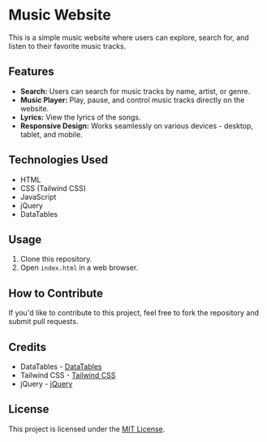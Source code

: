 # Music Website

This is a simple music website where users can explore, search for, and listen to their favorite music tracks.

## Features

- **Search:** Users can search for music tracks by name, artist, or genre.
- **Music Player:** Play, pause, and control music tracks directly on the website.
- **Lyrics:** View the lyrics of the songs.
- **Responsive Design:** Works seamlessly on various devices - desktop, tablet, and mobile.

## Technologies Used

- HTML
- CSS (Tailwind CSS)
- JavaScript
- jQuery
- DataTables

## Usage

1. Clone this repository.
2. Open `index.html` in a web browser.

## How to Contribute

If you'd like to contribute to this project, feel free to fork the repository and submit pull requests.

## Credits

- DataTables - [DataTables](https://datatables.net/)
- Tailwind CSS - [Tailwind CSS](https://tailwindcss.com/)
- jQuery - [jQuery](https://jquery.com/)

## License

This project is licensed under the [MIT License](LICENSE).
